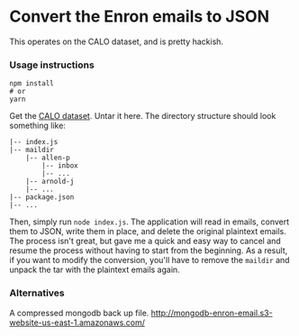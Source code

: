 # Convert the Enron emails to JSON

This operates on the CALO dataset, and is pretty hackish.

### Usage instructions
```
npm install
# or
yarn
```

Get the [CALO dataset](http://www.cs.cmu.edu/~enron/).
Untar it here. The directory structure should look something like:
```
|-- index.js
|-- maildir
    |-- allen-p
        |-- inbox
        |-- ...
    |-- arnold-j
    |-- ...
|-- package.json
|-- ...
```

Then, simply run `node index.js`. The application will read in emails,
convert them to JSON, write them in place, and delete the original
plaintext emails. The process isn't great, but gave me a quick and easy
way to cancel and resume the process without having to start from the
beginning. As a result, if you want to modify the conversion, you'll
have to remove the `maildir` and unpack the tar with the plaintext
emails again.

### Alternatives

A compressed mongodb back up file.
http://mongodb-enron-email.s3-website-us-east-1.amazonaws.com/
